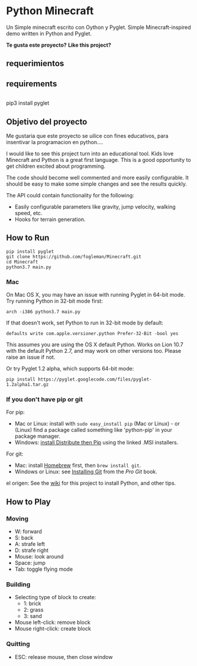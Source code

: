 # Python Minecraft
Un Simple minecraft escrito con Oython y Pyglet.
Simple Minecraft-inspired demo written in Python and Pyglet.

**Te gusta este proyecto?**
**Like this project?**

## requerimientos
## requirements
``` pip3 install pyglet 
```
pip3 install pyglet 
## Objetivo del proyecto

Me gustaria que este proyecto se uilice con fines educativos, para insentivar la programacion en python....

I would like to see this project turn into an educational tool. Kids love Minecraft and Python is a great first language.
This is a good opportunity to get children excited about programming.

The code should become well commented and more easily configurable. It should be easy to make some simple changes
and see the results quickly.


The API could contain functionality for the following:

- Easily configurable parameters like gravity, jump velocity, walking speed, etc.
- Hooks for terrain generation.

## How to Run

```shell
pip install pyglet
git clone https://github.com/fogleman/Minecraft.git
cd Minecraft
python3.7 main.py
```

### Mac

On Mac OS X, you may have an issue with running Pyglet in 64-bit mode. Try running Python in 32-bit mode first:

```shell
arch -i386 python3.7 main.py
```

If that doesn't work, set Python to run in 32-bit mode by default:

```shell
defaults write com.apple.versioner.python Prefer-32-Bit -bool yes 
```

This assumes you are using the OS X default Python.  Works on Lion 10.7 with the default Python 2.7, and may work on other versions too.  Please raise an issue if not.
    
Or try Pyglet 1.2 alpha, which supports 64-bit mode:

```shell
pip install https://pyglet.googlecode.com/files/pyglet-1.2alpha1.tar.gz 
```

### If you don't have pip or git

For pip:

- Mac or Linux: install with `sudo easy_install pip` (Mac or Linux) - or (Linux) find a package called something like 'python-pip' in your package manager.
- Windows: [install Distribute then Pip](http://stackoverflow.com/a/12476379/992887) using the linked .MSI installers.

For git:

- Mac: install [Homebrew](http://mxcl.github.com/homebrew/) first, then `brew install git`.
- Windows or Linux: see [Installing Git](http://git-scm.com/book/en/Getting-Started-Installing-Git) from the _Pro Git_ book.

el origen:
See the [wiki](https://github.com/fogleman/Minecraft/wiki) for this project to install Python, and other tips.

## How to Play

### Moving

- W: forward
- S: back
- A: strafe left
- D: strafe right
- Mouse: look around
- Space: jump
- Tab: toggle flying mode

### Building

- Selecting type of block to create:
    - 1: brick
    - 2: grass
    - 3: sand
- Mouse left-click: remove block
- Mouse right-click: create block

### Quitting

- ESC: release mouse, then close window

